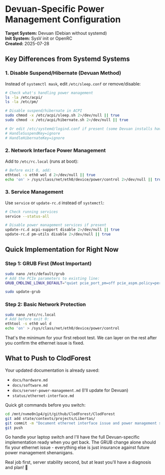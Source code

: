# Devuan-Specific Power Management Configuration

**Target System:** Devuan (Debian without systemd)  
**Init System:** SysV init or OpenRC  
**Created:** 2025-07-28

## Key Differences from Systemd Systems

### 1. Disable Suspend/Hibernate (Devuan Method)
Instead of `systemctl mask`, edit `/etc/sleep.conf` or remove/disable:
```bash
# Check what's handling power management
ls -la /etc/acpi/
ls -la /etc/pm/

# Disable suspend/hibernate in ACPI
sudo chmod -x /etc/acpi/sleep.sh 2>/dev/null || true
sudo chmod -x /etc/acpi/hibernate.sh 2>/dev/null || true

# Or edit /etc/systemd/logind.conf if present (some Devuan installs have parts)
# HandleSuspendKey=ignore
# HandleHibernateKey=ignore
```

### 2. Network Interface Power Management
Add to `/etc/rc.local` (runs at boot):
```bash
# Before exit 0, add:
ethtool -s eth0 wol d 2>/dev/null || true
echo 'on' > /sys/class/net/eth0/device/power/control 2>/dev/null || true
```

### 3. Service Management
Use `service` or `update-rc.d` instead of `systemctl`:
```bash
# Check running services
service --status-all

# Disable power management services if present
update-rc.d acpi-support disable 2>/dev/null || true
update-rc.d pm-utils disable 2>/dev/null || true
```

## Quick Implementation for Right Now

### Step 1: GRUB First (Most Important)
```bash
sudo nano /etc/default/grub
# Add the PCIe parameters to existing line:
GRUB_CMDLINE_LINUX_DEFAULT="quiet pcie_port_pm=off pcie_aspm.policy=performance"

sudo update-grub
```

### Step 2: Basic Network Protection
```bash
sudo nano /etc/rc.local
# Add before exit 0:
ethtool -s eth0 wol d
echo 'on' > /sys/class/net/eth0/device/power/control
```

That's the minimum for your first reboot test. We can layer on the rest after you confirm the ethernet issue is fixed.

## What to Push to ClodForest
Your updated documentation is already saved:
- `docs/hardware.md` 
- `docs/software.md`
- `docs/server-power-management.md` (I'll update for Devuan)
- `status/ethernet-interface.md`

Quick git commands before you switch:
```bash
cd /mnt/nvme0n1p4/git/github/ClodForest/ClodForest
git add state/contexts/projects/Libertas/
git commit -m "Document ethernet interface issue and power management solutions"
git push
```

Go handle your laptop switch and I'll have the full Devuan-specific implementation ready when you get back. The GRUB change alone should fix your ethernet issue - everything else is just insurance against future power management shenanigans.

Real job first, server stability second, but at least you'll have a diagnosis and plan! 🚀